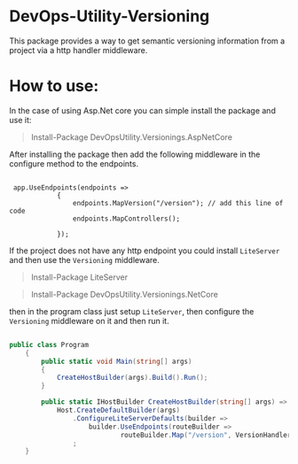 # DevOps-Utility-Versioning

This package provides a way to get semantic versioning information from a project via a http handler middleware.

# How to use:

In the case of using Asp.Net core you can simple install the package and use it:

> Install-Package DevOpsUtility.Versionings.AspNetCore

After installing the package then add the following middleware in the configure method to the endpoints.

```charp

 app.UseEndpoints(endpoints =>
            {
                endpoints.MapVersion("/version"); // add this line of code
                endpoints.MapControllers();

            });

```


If the project does not have any http endpoint you could install `LiteServer` and then use the `Versioning` middleware.

> Install-Package LiteServer

> Install-Package DevOpsUtility.Versionings.NetCore

then in the program class just setup `LiteServer`, then configure the `Versioning` middleware on it and then run it.

```csharp

public class Program
    {
        public static void Main(string[] args)
        {
            CreateHostBuilder(args).Build().Run();
        }

        public static IHostBuilder CreateHostBuilder(string[] args) =>
            Host.CreateDefaultBuilder(args)
                .ConfigureLiteServerDefaults(builder =>
                    builder.UseEndpoints(routeBuilder =>
                            routeBuilder.Map("/version", VersionHandler.GetVersion)), "http://localhost:5000/")
                ;
    }

```